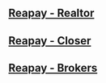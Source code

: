 ## [Reapay - Realtor](https://reapay-dev.surge.sh/realtor/index.html)
## [Reapay - Closer](https://reapay-dev.surge.sh/closer/index.html)
## [Reapay - Brokers](https://reapay-dev.surge.sh/brokers/index.html)
